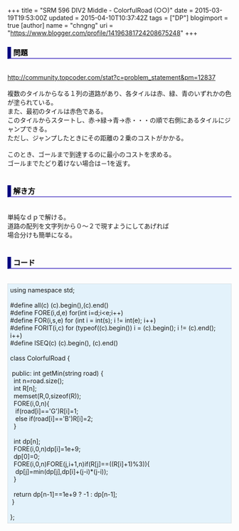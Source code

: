 +++
title = "SRM 596 DIV2 Middle - ColorfulRoad (○○)"
date = 2015-03-19T19:53:00Z
updated = 2015-04-10T10:37:42Z
tags = ["DP"]
blogimport = true 
[author]
	name = "chngng"
	uri = "https://www.blogger.com/profile/14196381724208675248"
+++

<div dir="ltr" style="text-align: left;" trbidi="on"><h3 style="border-bottom: 2px solid slateblue; border-left: 8px solid navy; color: black; padding: 0px 0px 1px 5px;">問題 </h3><br /><a href="http://community.topcoder.com/stat?c=problem_statement&amp;pm=12837" target="_blank">http://community.topcoder.com/stat?c=problem_statement&amp;pm=12837</a><br /><br />複数のタイルからなる１列の道路があり、各タイルは赤、緑、青のいずれかの色が塗られている。<br />また、最初のタイルは赤色である。<br />このタイルからスタートし、赤→緑→青→赤・・・の順で右側にあるタイルにジャンプできる。<br />ただし、ジャンプしたときにその距離の２乗のコストがかかる。<br /><br />このとき、ゴールまで到達するのに最小のコストを求める。<br />ゴールまでたどり着けない場合は－1を返す。<br /><br /><h3 style="border-bottom: 2px solid slateblue; border-left: 8px solid navy; color: black; padding: 0px 0px 1px 5px;">解き方 </h3><br />単純なｄｐで解ける。<br />道路の配列を文字列から０～２で現すようにしてあげれば<br />場合分けも簡単になる。<br /><br /><h3 style="border-bottom: 2px solid slateblue; border-left: 8px solid navy; color: black; padding: 0px 0px 1px 5px;">コード </h3><br /><div style="background-color: #e3f2fb; border: 1px dotted #CCCCCC; padding: 5px;">using namespace std;<br /><br />#define all(c) (c).begin(),(c).end()<br />#define FORE(i,d,e) for(int i=d;i&lt;e;i++)<br />#define FOR(i,s,e) for (int i = int(s); i != int(e); i++)<br />#define FORIT(i,c) for (typeof((c).begin()) i = (c).begin(); i != (c).end(); i++)<br />#define ISEQ(c) (c).begin(), (c).end()<br /><br />class ColorfulRoad {<br /><br /><span class="Apple-tab-span" style="white-space: pre;"> </span>public: int getMin(string road) {<br /><span class="Apple-tab-span" style="white-space: pre;">  </span>int n=road.size();<br /><span class="Apple-tab-span" style="white-space: pre;">  </span>int R[n];<br /><span class="Apple-tab-span" style="white-space: pre;">  </span>memset(R,0,sizeof(R));<br /><span class="Apple-tab-span" style="white-space: pre;">  </span>FORE(i,0,n){<br /><span class="Apple-tab-span" style="white-space: pre;">   </span>if(road[i]=='G')R[i]=1;<br /><span class="Apple-tab-span" style="white-space: pre;">   </span>else if(road[i]=='B')R[i]=2;<br /><span class="Apple-tab-span" style="white-space: pre;">  </span>}<br /><br /><span class="Apple-tab-span" style="white-space: pre;">  </span>int dp[n];<br /><span class="Apple-tab-span" style="white-space: pre;">  </span>FORE(i,0,n)dp[i]=1e+9;<br /><span class="Apple-tab-span" style="white-space: pre;">  </span>dp[0]=0;<br /><span class="Apple-tab-span" style="white-space: pre;">  </span>FORE(i,0,n)FORE(j,i+1,n)if(R[j]==((R[i]+1)%3)){<br /><span class="Apple-tab-span" style="white-space: pre;">   </span>dp[j]=min(dp[j],dp[i]+(j-i)*(j-i));<br /><span class="Apple-tab-span" style="white-space: pre;">  </span>}<br /><br /><span class="Apple-tab-span" style="white-space: pre;">  </span>return dp[n-1]==1e+9 ? -1 : dp[n-1];<br /><span class="Apple-tab-span" style="white-space: pre;"> </span>}<br /><br />};</div></div>
